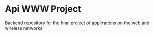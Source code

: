 # Api WWW Project
Backend repository for the final project of applications on the web and wireless networks
